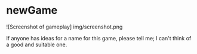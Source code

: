 # newGame

![Screenshot of gameplay] img/screenshot.png

If anyone has ideas for a name for this game, please tell me; I can't think of a good and suitable one. 
